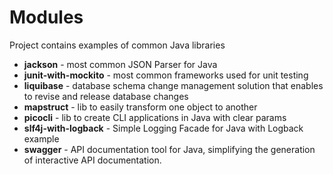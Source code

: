# Modules

Project contains examples of common Java libraries

- **jackson** - most common JSON Parser for Java
- **junit-with-mockito** - most common frameworks used for unit testing
- **liquibase** - database schema change management solution that enables to revise and release database
  changes
- **mapstruct** - lib to easily transform one object to another
- **picocli** - lib to create CLI applications in Java with clear params
- **slf4j-with-logback** - Simple Logging Facade for Java with Logback example
- **swagger** - API documentation tool for Java, simplifying the generation of interactive API documentation.